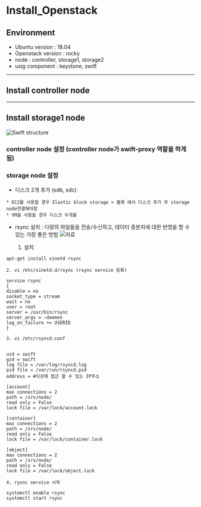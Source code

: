 # Install_Openstack


## Environment

* Ubuntu version : 18.04
* Openstack version : rocky
* node : controller, storage1, storage2
* usig component : keystone, swift

---

## Install controller node


---

## Install storage1 node
![Swift structure](https://tino1b2be.com/wp-content/uploads/2017/01/state-of-the-stack-april-2013-50-638.jpg)

### controller node 설정 (controller node가 swift-proxy 역할을 하게 됨)


### storage node 설정

* 디스크 2개 추가 (sdb, sdc)
```
* EC2를 사용할 경우 Elastic block storage > 블록 에서 디스크 추가 후 storage node연결해야함
* VM을 사용할 경우 디스크 두개를 
```

* rsync 설치 : 다량의 파일들을 전송/수신하고, 데이터 증분치에 대한 반영을 할 수 있는 가장 좋은 방법 ![자료](https://www.yongbok.net/blog/tag/%EC%9A%B0%EB%B6%84%ED%88%AC-rsync-%EC%84%A4%EC%A0%95/)


    1. 설치
```
apt-get install xinetd rsync
```

    2. vi /etc/xinetd.d/rsync (rsync service 등록)
```
service rsync
{
disable = no
socket_type = stream
wait = no
user = root
server = /usr/bin/rsync
server_args = –daemon
log_on_failure += USERID
}
```

    3. vi /etc/rsyncd.conf
```

uid = swift
gid = swift
log file = /var/log/rsyncd.log
pid file = /var/run/rsyncd.pid
address = #이곳에 접근 할 수 있는 IP주소

[account]
max connections = 2
path = /srv/node/
read only = False
lock file = /var/lock/account.lock

[container]
max connections = 2
path = /srv/node/
read only = False
lock file = /var/lock/container.lock

[object]
max connections = 2
path = /srv/node/
read only = False
lock file = /var/lock/object.lock

```

    4. rysnc service 시작
```
systemctl enable rsync
systemctl start rsync
```
